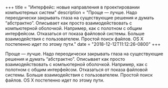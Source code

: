 
+++
title = "Интерфейс: новые направления в проектировании компьютерных систем"
description = "Проще — лучше. Надо переодически закрывать глаза на существующие решения и думать “абстрактно”. Описывает как просто взаимодействовать с компьютерной оболочкой. Например, как с полотном с общим интерфейсом. Отказаться от показа файловой системы. Больше взаимодействия с пользователем. Простой поиск файлов. OS X постепенно идет по этому пути."
date = "2018-12-12T11:12:26-0800"
+++

Проще — лучше. Надо переодически закрывать глаза на существующие решения и думать “абстрактно”. Описывает как просто взаимодействовать с компьютерной оболочкой. Например, как с полотном с общим интерфейсом. Отказаться от показа файловой системы. Больше взаимодействия с пользователем. Простой поиск файлов. OS X постепенно идет по этому пути.
